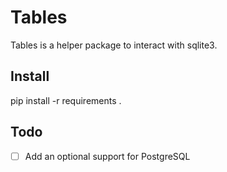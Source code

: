 # Tables

Tables is a helper package to interact with sqlite3.

## Install

pip install -r requirements .

## Todo

* [ ] Add an optional support for PostgreSQL
